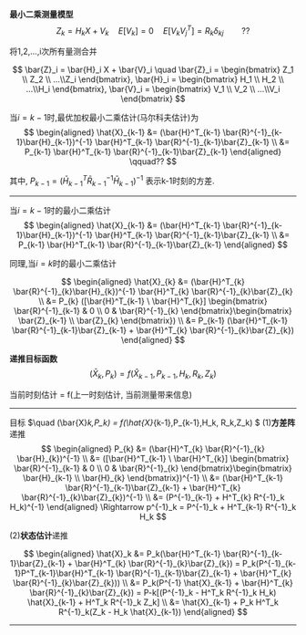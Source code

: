 **最小二乘测量模型**
$$
Z_k = H_k X + V_k \quad E[V_k] = 0 \quad  E[V_kV_j^T] = R_k \delta_{kj} \qquad ??
$$

将1,2,...,i次所有量测合并

$$
\bar{Z}_i = \bar{H}_i X + \bar{V}_i \quad 
\bar{Z}_i = \begin{bmatrix}
  Z_1 \\ Z_2 \\ ...\\Z_i 
\end{bmatrix},
\bar{H}_i = \begin{bmatrix}
  H_1 \\ H_2 \\ ...\\H_i 
\end{bmatrix},
\bar{V}_i = \begin{bmatrix}
  V_1 \\ V_2 \\ ...\\V_i 
\end{bmatrix}
$$


当$i=k-1$时,最优加权最小二乘估计(马尔科夫估计)为
$$
\begin{aligned}
  \hat{X}_{k-1} &= (\bar{H}^T_{k-1} \bar{R}^{-1}_{k-1}\bar{H}_{k-1})^{-1} \bar{H}^T_{k-1} \bar{R}^{-1}_{k-1}\bar{Z}_{k-1} \\ 
  &= P_{k-1} \bar{H}^T_{k-1} \bar{R}^{-1}_{k-1}\bar{Z}_{k-1}
\end{aligned}   \qquad??
$$

其中, $P_{k-1} = (\bar{H}^T_{k-1} \bar{R}^{-1}_{k-1}\bar{H}_{k-1})^{-1}$ 表示k-1时刻的方差.

---

当$i=k-1$时的最小二乘估计
$$
\begin{aligned}
  \hat{X}_{k-1} &= (\bar{H}^T_{k-1} \bar{R}^{-1}_{k-1}\bar{H}_{k-1})^{-1} \bar{H}^T_{k-1} \bar{R}^{-1}_{k-1}\bar{Z}_{k-1} \\ 
  &= P_{k-1} \bar{H}^T_{k-1} \bar{R}^{-1}_{k-1}\bar{Z}_{k-1}
\end{aligned}
$$

同理,当$i=k$时的最小二乘估计

$$
\begin{aligned}
  \hat{X}_{k} &= (\bar{H}^T_{k} \bar{R}^{-1}_{k}\bar{H}_{k})^{-1} \bar{H}^T_{k} \bar{R}^{-1}_{k}\bar{Z}_{k} \\ 
  &= P_{k} ([\bar{H}^T_{k-1} \ \bar{H}^T_{k}] \begin{bmatrix}
    \bar{R}^{-1}_{k-1} & 0 \\ 0 & \bar{R}^{-1}_{k}
  \end{bmatrix}\begin{bmatrix}
    \bar{Z}_{k-1} \\ \bar{Z}_{k}
  \end{bmatrix}) \\
  &= P_{k-1} (\bar{H}^T_{k-1} \bar{R}^{-1}_{k-1}\bar{Z}_{k-1} + \bar{H}^T_{k} \bar{R}^{-1}_{k}\bar{Z}_{k})
\end{aligned}
$$

**递推目标函数**
$$
(\bar{X}_k,P_k) = f(\hat{X}_{k-1},P_{k-1},H_k, R_k,Z_k)
$$

当前时刻估计 = f(上一时刻估计, 当前测量带来信息)

---
目标  $\quad
(\bar{X}_k,P_k) = f(\hat{X}_{k-1},P_{k-1},H_k, R_k,Z_k)
$
(1)**方差阵**递推
$$
\begin{aligned}
  P_{k} &= (\bar{H}^T_{k} \bar{R}^{-1}_{k} \bar{H}_{k})^{-1} \\
  &= ([\bar{H}^T_{k-1} \ \bar{H}^T_{k}] \begin{bmatrix}
    \bar{R}^{-1}_{k-1} & 0 \\ 0 & \bar{R}^{-1}_{k}
  \end{bmatrix}\begin{bmatrix}
    \bar{H}_{k-1} \\ \bar{H}_{k}
  \end{bmatrix})^{-1} \\
&= (\bar{H}^T_{k-1} \bar{R}^{-1}_{k-1}\bar{Z}_{k-1} + \bar{H}^T_{k} \bar{R}^{-1}_{k}\bar{Z}_{k})^{-1} \\
&= (P^{-1}_{k-1} + H^T_{k} R^{-1}_k H_k)^{-1}
\end{aligned} 
\Rightarrow 
p^{-1}_k = P^{-1}_k + H^T_{k-1} R^{-1}_k H_k
$$

(2)**状态估计**递推

$$
\begin{aligned}
\hat{X}_k &= P_k(\bar{H}^T_{k-1} \bar{R}^{-1}_{k-1}\bar{Z}_{k-1} + \bar{H}^T_{k} \bar{R}^{-1}_{k}\bar{Z}_{k}) =
P_k(P^{-1}_{k-1}P^T_{k-1}\bar{H}^T_{k-1} \bar{R}^{-1}_{k-1}\bar{Z}_{k-1} + \bar{H}^T_{k} \bar{R}^{-1}_{k}\bar{Z}_{k})) \\
&= P_k(P^{-1} \hat{X}_{k-1} + \bar{H}^T_{k} \bar{R}^{-1}_{k}\bar{Z}_{k}) = P-k[(P^{-1}_k - H^T_k R^{-1}_k H_k) \hat{X}_{k-1} + H^T_k R^{-1}_k Z_k] \\
&= \hat{X}_{k-1} + P_k H^T_k R^{-1}_k(Z_k - H_k \hat{X}_{k-1})
\end{aligned}
$$

---

